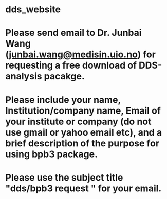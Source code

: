 # dds_website
# Please send email to Dr. Junbai Wang (junbai.wang@medisin.uio.no) for requesting a free download of DDS-analysis pacakge. 
#
# Please include your name, Institution/company name, Email of your institute or company (do not use gmail or yahoo email etc), and a brief description of the purpose for using bpb3 package.
# Please use the subject title "dds/bpb3 request "  for your email.
#
